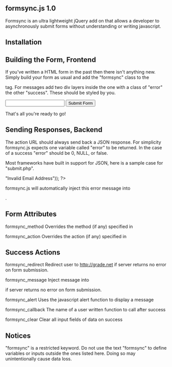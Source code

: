 formsync.js 1.0
------------------------------------
Formsync is an ultra lightweight jQuery add on that allows a developer to asynchronously submit forms without understanding or writing javascript.

Installation
-----------------------------


Building the Form, Frontend
-----------------------------
If you've written a HTML form in the past then there isn't anything new. Simply build your form as usual and add the "formsync" class to the <form> tag. For messages add two div layers inside the <form> one with a class of "error" the other "success". These should be styled by you. 

<form class="formsync" method="GET" action="submit.php">
<div class="error" style="display:none;"></div>
<div class="success" style="display:none;"></div>

<input type="text" name="hello">
<input type="submit" value="Submit Form">
</form>

That's all you're ready to go!



Sending Responses, Backend
-----------------------------
The action URL should always send back a JSON response. For simplicity formsync.js expects one variable called "error" to be returned. In the case of a success "error" should be 0, NULL, or false.

Most frameworks have built in support for JSON, here is a sample case for "submit.php".
<?php

echo json_encode(array("error"=>"Invalid Email Address"));

?>

formsync.js will automatically inject this error message into <div class="error"></div>.


Form Attributes
-----------------------------
formsync_method
Overrides the method (if any) specified in <form method="POST"> 
<input type="hidden" name="formsync_method" value="http://grade.net">


formsync_action
Overrides the action (if any) specified in <form action="submit.php">
<input type="hidden" name="formsync_action" value="http://grade.net">



Success Actions
-----------------------------
formsync_redirect
Redirect user to http://grade.net if server returns no error on form submission.
<input type="hidden" name="formsync_redirect" value="http://grade.net">

formsync_message
Inject message into <div class="success"></div> if server returns no error on form submission.
<input type="hidden" name="formsync_message" value="The form was submitted successfully.">

formsync_alert
Uses the javascript alert function to display a message
<input type="hidden" name="formsync_alert" value="Thanks for your feedback.">

formsync_callback
The name of a user written function to call after success
<input type="hidden" name="formsync_callback" value="myFunctionName">

formsync_clear
Clear all input fields of data on success
<input type="hidden" name="formsync_message" value="true">


Notices
----------------------------
"formsync" is a restricted keyword.
Do not use the text "formsync" to define variables or inputs outside the ones listed here.
Doing so may unintentionally cause data loss.
